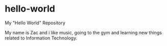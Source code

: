 # hello-world
My "Hello World" Repository

My name is Zac and i like music, going to the gym and learning new things related to Information Technology.
